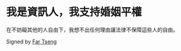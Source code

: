 # 我是資訊人，我支持婚姻平權

在不妨礙其他的人自由下，我想不出任何理由讓法律不保障這些人的自由。

Signed by [Far Tseng](https://github.com/farrrr)


